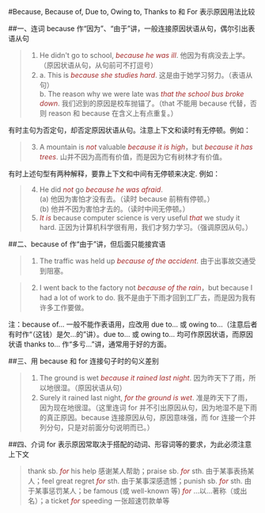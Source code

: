 #Because, Because of, Due to, Owing to, Thanks to 和 For 表示原因用法比较

##一、连词 because 作“因为”、“由于”讲，一般连接原因状语从句，偶尔引出表语从句

>1. He didn't go to school, *because he was ill*. 他因为有病没去上学。（原因状语从句，从句前可不打逗号）
>2. a. This is *because she studies hard*. 这是由于她学习努力。（表语从句）<br />b. The reason why we were late was *that the school bus broke down*. 我们迟到的原因是校车抛锚了。（that 不能用 because 代替，否则 reason 和 because 在含义上有点重复。）

有时主句为否定句，却否定原因状语从句。注意上下文和读时有无停顿。例如：

>3. A mountain is *not* valuable *because it is high*，but *because it has trees*. 山并不因为高而有价值，而是因为它有树林才有价值。  

有时上述句型有两种解释，要靠上下文和中间有无停顿来决定. 例如：  

>4. He did *not* go *because he was afraid*.<br />(a) 他因为害怕才没有去。（读时 because 前稍有停顿。）<br />(b) 他并不因为害怕才去的。（读时中间无停顿。）
>5. *It is* because computer science is very useful *that* we study it hard. 正因为计算机科学很有用，我们才努力学习。（强调原因从句。）

##二、because of 作“由于”讲，但后面只能接宾语

>1. The traffic was held up *because of the accident*. 由于出事故交通受到阻塞。

>2. I went back to the factory not *because of the rain*，but because I had a lot of work to do. 我不是由于下雨才回到工厂去，而是因为我有许多工作要做。

注：because of… 一般不能作表语用，应改用 due to… 或 owing to…（注意后者有时作“（这钱）是欠…的”讲）。due to… 或 owing to… 均可作原因状语，而原因状语 thanks to… 作“多亏…”讲，通常用于好的方面。

##三、用 because 和 for 连接句子时的句义差别

>1. The ground is wet *because it rained last night*. 因为昨天下了雨，所以地很湿。（原因状语从句）
>2. Surely it rained last night, *for the ground is wet*. 准是昨天下了雨，因为现在地很湿。（这里连词 for 并不引出原因从句，因为地湿不是下雨的真正原因。because 连接原因从句，原因意味强，而 for 连接一个并列分句，只是对前面分句说明而已。）

##四、介词 for 表示原因常取决于搭配的动词、形容词等的要求，为此必须注意上下文

> thank sb. *for* his help 感谢某人帮助；praise sb. *for* sth. 由于某事表扬某人；feel great regret *for* sth. 由于某事深感遗憾；punish sb. *for* sth. 由于某事惩罚某人；be famous (或 well-known 等) *for* …以…著称（或出名）；a ticket *for* speeding 一张超速罚款单等

<style>em {color: brown;}</style>